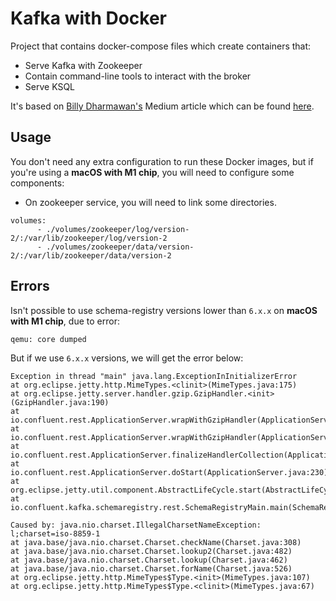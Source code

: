 # Kafka with Docker

Project that contains docker-compose files which create containers that:
- Serve Kafka with Zookeeper
- Contain command-line tools to interact with the broker
- Serve KSQL

It's based on [Billy Dharmawan's](https://billydharmawan.medium.com) Medium article which can be found [here](https://betterprogramming.pub/your-local-event-driven-environment-using-dockerised-kafka-cluster-6e84af09cd95).

## Usage

You don't need any extra configuration to run these Docker images, but if you're using a **macOS with M1 chip**, you will need to configure some components:

- On zookeeper service, you will need to link some directories.
```
volumes:
      - ./volumes/zookeeper/log/version-2/:/var/lib/zookeeper/log/version-2
      - ./volumes/zookeeper/data/version-2/:/var/lib/zookeeper/data/version-2
```

## Errors

Isn't possible to use schema-registry versions lower than `6.x.x` on **macOS with M1 chip**, due to error:
```
qemu: core dumped
```

But if we use `6.x.x` versions, we will get the error below:
```
Exception in thread "main" java.lang.ExceptionInInitializerError
at org.eclipse.jetty.http.MimeTypes.<clinit>(MimeTypes.java:175)
at org.eclipse.jetty.server.handler.gzip.GzipHandler.<init>(GzipHandler.java:190)
at io.confluent.rest.ApplicationServer.wrapWithGzipHandler(ApplicationServer.java:468)
at io.confluent.rest.ApplicationServer.wrapWithGzipHandler(ApplicationServer.java:477)
at io.confluent.rest.ApplicationServer.finalizeHandlerCollection(ApplicationServer.java:213)
at io.confluent.rest.ApplicationServer.doStart(ApplicationServer.java:230)
at org.eclipse.jetty.util.component.AbstractLifeCycle.start(AbstractLifeCycle.java:73)
at io.confluent.kafka.schemaregistry.rest.SchemaRegistryMain.main(SchemaRegistryMain.java:43)

Caused by: java.nio.charset.IllegalCharsetNameException: l;charset=iso-8859-1
at java.base/java.nio.charset.Charset.checkName(Charset.java:308)
at java.base/java.nio.charset.Charset.lookup2(Charset.java:482)
at java.base/java.nio.charset.Charset.lookup(Charset.java:462)
at java.base/java.nio.charset.Charset.forName(Charset.java:526)
at org.eclipse.jetty.http.MimeTypes$Type.<init>(MimeTypes.java:107)
at org.eclipse.jetty.http.MimeTypes$Type.<clinit>(MimeTypes.java:67)
```
